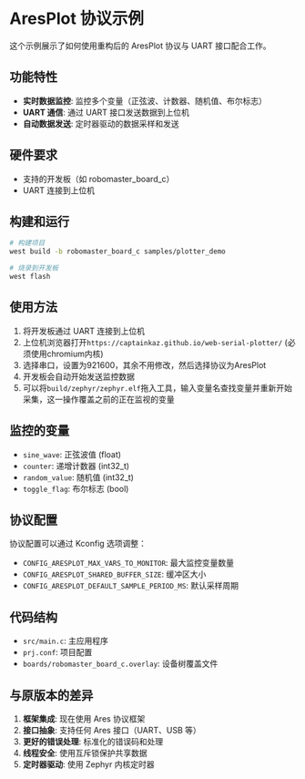 # AresPlot 协议示例

这个示例展示了如何使用重构后的 AresPlot 协议与 UART 接口配合工作。

## 功能特性

- **实时数据监控**: 监控多个变量（正弦波、计数器、随机值、布尔标志）
- **UART 通信**: 通过 UART 接口发送数据到上位机
- **自动数据发送**: 定时器驱动的数据采样和发送

## 硬件要求

- 支持的开发板（如 robomaster_board_c）
- UART 连接到上位机

## 构建和运行

```bash
# 构建项目
west build -b robomaster_board_c samples/plotter_demo

# 烧录到开发板
west flash
```

## 使用方法

1. 将开发板通过 UART 连接到上位机
2. 上位机浏览器打开`https://captainkaz.github.io/web-serial-plotter/` (必须使用chromium内核)
3. 选择串口，设置为921600，其余不用修改，然后选择协议为AresPlot
3. 开发板会自动开始发送监控数据
4. 可以将`build/zephyr/zephyr.elf`拖入工具，输入变量名查找变量并重新开始采集，这一操作覆盖之前的正在监视的变量

## 监控的变量

- `sine_wave`: 正弦波值 (float)
- `counter`: 递增计数器 (int32_t) 
- `random_value`: 随机值 (int32_t)
- `toggle_flag`: 布尔标志 (bool)

## 协议配置

协议配置可以通过 Kconfig 选项调整：

- `CONFIG_ARESPLOT_MAX_VARS_TO_MONITOR`: 最大监控变量数量
- `CONFIG_ARESPLOT_SHARED_BUFFER_SIZE`: 缓冲区大小
- `CONFIG_ARESPLOT_DEFAULT_SAMPLE_PERIOD_MS`: 默认采样周期

## 代码结构

- `src/main.c`: 主应用程序
- `prj.conf`: 项目配置
- `boards/robomaster_board_c.overlay`: 设备树覆盖文件

## 与原版本的差异

1. **框架集成**: 现在使用 Ares 协议框架
2. **接口抽象**: 支持任何 Ares 接口（UART、USB 等）
3. **更好的错误处理**: 标准化的错误码和处理
4. **线程安全**: 使用互斥锁保护共享数据
5. **定时器驱动**: 使用 Zephyr 内核定时器 